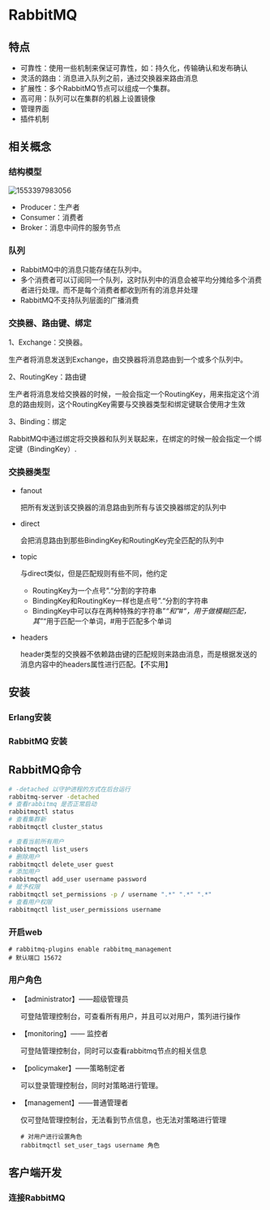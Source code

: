 # RabbitMQ

## 特点

* 可靠性：使用一些机制来保证可靠性，如：持久化，传输确认和发布确认
* 灵活的路由：消息进入队列之前，通过交换器来路由消息
* 扩展性：多个RabbitMQ节点可以组成一个集群。
* 高可用：队列可以在集群的机器上设置镜像
* 管理界面
* 插件机制

## 相关概念

### 结构模型

![1553397983056](D:\data\md笔记\img\RabbitMq.png)

* Producer：生产者
* Consumer：消费者
* Broker：消息中间件的服务节点

### 队列

* RabbitMQ中的消息只能存储在队列中。
* 多个消费者可以订阅同一个队列，这时队列中的消息会被平均分摊给多个消费者进行处理。而不是每个消费者都收到所有的消息并处理
* RabbitMQ不支持队列层面的广播消费

### 交换器、路由键、绑定

1、Exchange：交换器。

​	生产者将消息发送到Exchange，由交换器将消息路由到一个或多个队列中。

2、RoutingKey：路由键

​	生产者将消息发给交换器的时候，一般会指定一个RoutingKey，用来指定这个消息的路由规则，这个RoutingKey需要与交换器类型和绑定键联合使用才生效

3、Binding：绑定

​	RabbitMQ中通过绑定将交换器和队列关联起来，在绑定的时候一般会指定一个绑定键（BindingKey）.

### 交换器类型

* fanout

  把所有发送到该交换器的消息路由到所有与该交换器绑定的队列中

* direct

  会把消息路由到那些BindingKey和RoutingKey完全匹配的队列中

* topic

  与direct类似，但是匹配规则有些不同，他约定

  +  RoutingKey为一个点号”.“分割的字符串
  + BindingKey和RoutingKey一样也是点号”.“分割的字符串
  + BindingKey中可以存在两种特殊的字符串”*“和”#“，用于做模糊匹配，其”*“用于匹配一个单词，#用于匹配多个单词

* headers

  header类型的交换器不依赖路由键的匹配规则来路由消息，而是根据发送的消息内容中的headers属性进行匹配。【不实用】

##  安装

### Erlang安装

### RabbitMQ 安装

## RabbitMQ命令

```bash
# -detached 以守护进程的方式在后台运行
rabbitmq-server -detached
# 查看rabbitmq 是否正常启动
rabbitmqctl status
# 查看集群新
rabbitmqctl cluster_status

# 查看当前所有用户
rabbitmqctl list_users
# 删除用户
rabbitmqctl delete_user guest
# 添加用户
rabbitmqctl add_user username password
# 赋予权限
rabbitmqctl set_permissions -p / username ".*" ".*" ".*"
# 查看用户权限
rabbitmqctl list_user_permissions username 
```

### 开启web

```shell
# rabbitmq-plugins enable rabbitmq_management
# 默认端口 15672
```

### 用户角色

* 【administrator】——超级管理员

  可登陆管理控制台，可查看所有用户，并且可以对用户，策列进行操作

* 【monitoring】—— 监控者

  可登陆管理控制台，同时可以查看rabbitmq节点的相关信息

* 【policymaker】——策略制定者

  可以登录管理控制台，同时对策略进行管理。

* 【management】——普通管理者

  仅可登陆管理控制台，无法看到节点信息，也无法对策略进行管理

  ```shell
  # 对用户进行设置角色
  rabbitmqctl set_user_tags username 角色
  ```




## 客户端开发

### 连接RabbitMQ

